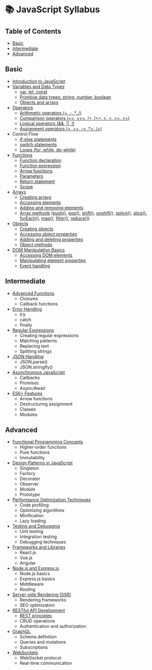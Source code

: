 # 📚 JavaScript Syllabus

## Table of Contents

- [Basic](#basic)
- [Intermediate](#intermediate)
- [Advanced](#advanced)

## Basic

- [Introduction to JavaScript](https://developer.mozilla.org/en-US/docs/Web/JavaScript/Guide/Introduction)
- [Variables and Data Types](https://developer.mozilla.org/en-US/docs/Web/JavaScript/Data_structures)
  - [var, let, const](https://developer.mozilla.org/en-US/docs/Web/JavaScript/Reference/Statements/var)
  - [Primitive data types: string, number, boolean](https://developer.mozilla.org/en-US/docs/Web/JavaScript/Data_structures#primitive_values)
  - [Objects and arrays](https://developer.mozilla.org/en-US/docs/Web/JavaScript/Guide/Indexed_collections)
- [Operators](https://developer.mozilla.org/en-US/docs/Web/JavaScript/Guide/Expressions_and_Operators)
  - [Arithmetic operators (+, -, *, /)](https://developer.mozilla.org/en-US/docs/Web/JavaScript/Reference/Operators/Arithmetic_Operators)
  - [Comparison operators (==, ===, !=, !==, >, <, >=, <=)](https://developer.mozilla.org/en-US/docs/Web/JavaScript/Reference/Operators/Comparison_Operators)
  - [Logical operators (&&, ||, !)](https://developer.mozilla.org/en-US/docs/Web/JavaScript/Reference/Operators/Logical_Operators)
  - [Assignment operators (=, +=, -=, *=, /=)](https://developer.mozilla.org/en-US/docs/Web/JavaScript/Reference/Operators/Assignment_Operators)
- Control Flow
  - [if-else statements](https://developer.mozilla.org/en-US/docs/Web/JavaScript/Guide/Control_flow_and_error_handling#if...else_statement)
  - [switch statements](https://developer.mozilla.org/en-US/docs/Web/JavaScript/Reference/Statements/switch)
  - [Loops (for, while, do-while)](https://developer.mozilla.org/en-US/docs/Web/JavaScript/Guide/Loops_and_iteration)
- [Functions](https://developer.mozilla.org/en-US/docs/Web/JavaScript/Guide/Functions)
  - [Function declaration](https://developer.mozilla.org/en-US/docs/Web/JavaScript/Guide/Functions#function_declaration)
  - [Function expression](https://developer.mozilla.org/en-US/docs/Web/JavaScript/Guide/Functions#function_expressions)
  - [Arrow functions](https://developer.mozilla.org/en-US/docs/Web/JavaScript/Reference/Functions/Arrow_functions)
  - [Parameters](https://developer.mozilla.org/en-US/docs/Web/JavaScript/Guide/Functions#parameters)
  - [Return statement](https://developer.mozilla.org/en-US/docs/Web/JavaScript/Guide/Functions#return_statement)
  - [Scope](https://developer.mozilla.org/en-US/docs/Web/JavaScript/Guide/Functions#function_scope)
- [Arrays](https://developer.mozilla.org/en-US/docs/Web/JavaScript/Reference/Global_Objects/Array)
  - [Creating arrays](https://developer.mozilla.org/en-US/docs/Web/JavaScript/Reference/Global_Objects/Array#examples)
  - [Accessing elements](https://developer.mozilla.org/en-US/docs/Web/JavaScript/Reference/Global_Objects/Array#examples)
  - [Adding and removing elements](https://developer.mozilla.org/en-US/docs/Web/JavaScript/Reference/Global_Objects/Array#examples)
  - [Array methods](https://developer.mozilla.org/en-US/docs/Web/JavaScript/Reference/Global_Objects/Array#methods) ([push()](https://developer.mozilla.org/en-US/docs/Web/JavaScript/Reference/Global_Objects/Array/push), [pop()](https://developer.mozilla.org/en-US/docs/Web/JavaScript/Reference/Global_Objects/Array/pop), [shift()](https://developer.mozilla.org/en-US/docs/Web/JavaScript/Reference/Global_Objects/Array/shift), [unshift()](https://developer.mozilla.org/en-US/docs/Web/JavaScript/Reference/Global_Objects/Array/unshift), [splice()](https://developer.mozilla.org/en-US/docs/Web/JavaScript/Reference/Global_Objects/Array/splice), [slice()](https://developer.mozilla.org/en-US/docs/Web/JavaScript/Reference/Global_Objects/Array/slice), [forEach()](https://developer.mozilla.org/en-US/docs/Web/JavaScript/Reference/Global_Objects/Array/forEach), [map()](https://developer.mozilla.org/en-US/docs/Web/JavaScript/Reference/Global_Objects/Array/map), [filter()](https://developer.mozilla.org/en-US/docs/Web/JavaScript/Reference/Global_Objects/Array/filter), [reduce()](https://developer.mozilla.org/en-US/docs/Web/JavaScript/Reference/Global_Objects/Array/reduce))
- [Objects](https://developer.mozilla.org/en-US/docs/Web/JavaScript/Guide/Working_with_Objects)
  - [Creating objects](https://developer.mozilla.org/en-US/docs/Web/JavaScript/Guide/Working_with_Objects#Defining_objects)
  - [Accessing object properties](https://developer.mozilla.org/en-US/docs/Web/JavaScript/Guide/Working_with_Objects#Objects_and_properties)
  - [Adding and deleting properties](https://developer.mozilla.org/en-US/docs/Web/JavaScript/Guide/Working_with_Objects#Defining_properties)
  - [Object methods](https://developer.mozilla.org/en-US/docs/Web/JavaScript/Guide/Working_with_Objects#Defining_methods)
- [DOM Manipulation Basics](https://developer.mozilla.org/en-US/docs/Web/API/Document_Object_Model/Introduction)
  - [Accessing DOM elements](https://developer.mozilla.org/en-US/docs/Web/API/Document_Object_Model/Introduction#Accessing_DOM_elements)
  - [Manipulating element properties](https://developer.mozilla.org/en-US/docs/Web/API/Document_Object_Model/Introduction#Changing_the_DOM_tree)
  - [Event handling](https://developer.mozilla.org/en-US/docs/Web/API/Document_Object_Model/Introduction#Event_handling)

## Intermediate

- [Advanced Functions](https://developer.mozilla.org/en-US/docs/Web/JavaScript/Closures)
  - Closures
  - Callback functions
- [Error Handling](https://developer.mozilla.org/en-US/docs/Web/JavaScript/Guide/Control_flow_and_error_handling#Exception_handling_statements)
  - try
  - catch
  - finally
- [Regular Expressions](https://developer.mozilla.org/en-US/docs/Web/JavaScript/Guide/Regular_Expressions)
  - Creating regular expressions
  - Matching patterns
  - Replacing text
  - Splitting strings
- [JSON Handling](https://developer.mozilla.org/en-US/docs/Web/JavaScript/Reference/Global_Objects/JSON)
  - JSON.parse()
  - JSON.stringify()
- [Asynchronous JavaScript](https://developer.mozilla.org/en-US/docs/Learn/JavaScript/Asynchronous)
  - Callbacks
  - Promises
  - Async/Await
- [ES6+ Features](https://developer.mozilla.org/en-US/docs/Web/JavaScript/New_in_JavaScript)
  - Arrow functions
  - Destructuring assignment
  - Classes
  - Modules

## Advanced

- [Functional Programming Concepts](https://medium.com/javascript-scene/master-the-javascript-interview-what-is-functional-programming-7f218c68b3a0)
  - Higher-order functions
  - Pure functions
  - Immutability
- [Design Patterns in JavaScript](https://addyosmani.com/resources/essentialjsdesignpatterns/book/)
  - Singleton
  - Factory
  - Decorator
  - Observer
  - Module
  - Prototype
- [Performance Optimization Techniques](https://developer.mozilla.org/en-US/docs/Learn/Performance)
  - Code profiling
  - Optimizing algorithms
  - Minification
  - Lazy loading
- [Testing and Debugging](https://developer.mozilla.org/en-US/docs/Learn/Tools_and_testing)
  - Unit testing
  - Integration testing
  - Debugging techniques
- [Frameworks and Libraries](https://developer.mozilla.org/en-US/docs/Learn/Tools_and_testing)
  - React.js
  - Vue.js
  - Angular
- [Node.js and Express.js](https://nodejs.org/en/docs/guides/)
  - Node.js basics
  - Express.js basics
  - Middleware
  - Routing
- [Server-side Rendering (SSR)](https://reactjs.org/docs/react-dom-server.html)
  - Rendering frameworks
  - SEO optimization
- [RESTful API Development](https://restfulapi.net/)
  - [REST principles](https://restfulapi.net/)
  - CRUD operations
  - Authentication and authorization
- [GraphQL](https://graphql.org/learn/)
  - Schema definition
  - Queries and mutations
  - Subscriptions
- [WebSockets](https://developer.mozilla.org/en-US/docs/Web/API/WebSockets_API)
  - WebSocket protocol
  - Real-time communication
